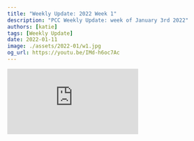 ```yaml
---
title: "Weekly Update: 2022 Week 1"
description: "PCC Weekly Update: week of January 3rd 2022"
authors: [katie]
tags: [Weekly Update]
date: 2022-01-11
image: ./assets/2022-01/w1.jpg
og_url: https://youtu.be/IMd-h6oc7Ac
---
```


<iframe src="https://www.youtube.com/embed/IMd-h6oc7Ac" title="YouTube video player" frameborder="0" allow="accelerometer; autoplay; clipboard-write; encrypted-media; gyroscope; picture-in-picture" allowFullScreen></iframe>

<!--truncate-->


